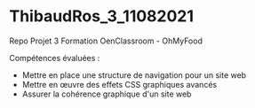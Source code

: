 # ThibaudRos_3_11082021
Repo Projet 3 Formation OenClassroom - OhMyFood

Compétences évaluées :

* Mettre en place une structure de navigation pour un site web  
* Mettre en œuvre des effets CSS graphiques avancés  
* Assurer la cohérence graphique d'un site web  

